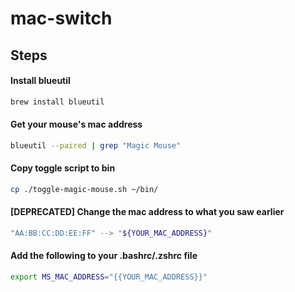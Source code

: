 # mac-switch

## Steps

#### Install blueutil

```bash
brew install blueutil
```

#### Get your mouse's mac address

```bash
blueutil --paired | grep "Magic Mouse"
```

#### Copy toggle script to bin

```bash
cp ./toggle-magic-mouse.sh ~/bin/
```

#### [DEPRECATED] Change the mac address to what you saw earlier

```bash
"AA:BB:CC:DD:EE:FF" --> "${YOUR_MAC_ADDRESS}"
```

#### Add the following to your .bashrc/.zshrc file
```bash
export MS_MAC_ADDRESS="{{YOUR_MAC_ADDRESS}}"
```
